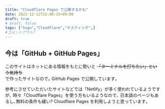 ```yaml
---
title: "Cloudflare Pages で公開するかも"
date: 2022-12-12T22:00:15+09:00
draft: true
# draft: false
tags: ["hugo","Cloudflare","ホスティング",]
#コメントアウト?
---
```


## 今は「GitHub + GitHub Pages」

このサイトはネットにある情報をもとに勢いと ~~「ターミナルを打ちたい」という気持ち~~  
で作ったサイトなので｡ GitHub Pages で公開しています｡

参考にさせていただいたサイトなどでは「Netlify」が多く使われているようですが､
時々「Cloudflare Pages」を使う方もいるようなので､
日本語のページもあるし､無料の条件も緩い? Cloudflare Pages を利用しようと思っています｡
<!--コメントアウト-->
<!--more-->
<!-- 

空白を入れたい時に使う
&nbsp;

-->